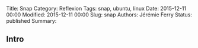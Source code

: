 Title: Snap
Category: Reflexion
Tags: snap, ubuntu, linux
Date: 2015-12-11 00:00
Modified: 2015-12-11 00:00
Slug: snap
Authors: Jérémie Ferry
Status: published
Summary:

## Intro